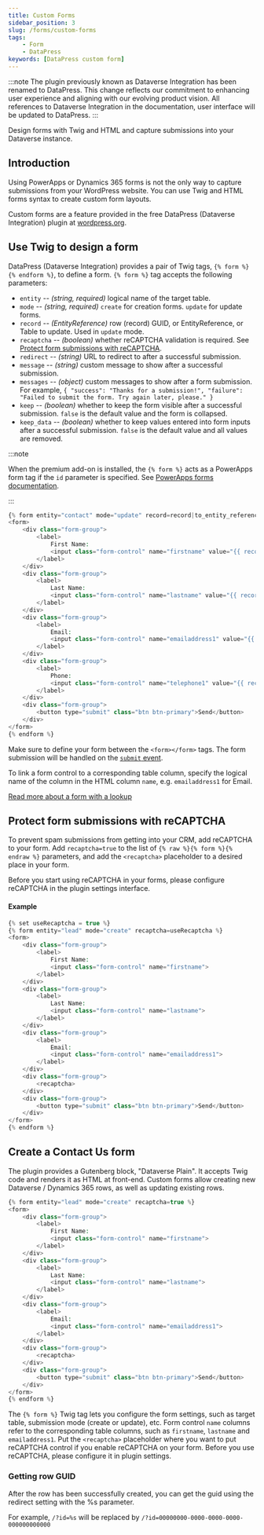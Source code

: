 ```yaml
---
title: Custom Forms
sidebar_position: 3
slug: /forms/custom-forms
tags:
    - Form
    - DataPress
keywords: [DataPress custom form]  
---
```

:::note
The plugin previously known as Dataverse Integration has been renamed to DataPress. This change reflects our commitment to enhancing user experience and aligning with our evolving product vision.
All references to Dataverse Integration in the documentation, user interface will be updated to DataPress.
:::

<p class="lead">Design forms with Twig and HTML and capture submissions into your Dataverse instance.</p>

## Introduction

Using PowerApps or Dynamics 365 forms is not the only way to capture submissions from your WordPress website. You can use Twig and HTML forms syntax to create custom form layouts.

Custom forms are a feature provided in the free DataPress (Dataverse Integration) plugin at [wordpress.org](https://wordpress.org/plugins/integration-cds/). 

## Use Twig to design a form

DataPress (Dataverse Integration) provides a pair of Twig tags, `{% form %}{% endform %}`, to define a form. `{% form %}` tag accepts the following parameters:

- `entity` -- *(string, required)* logical name of the target table.
- `mode` -- *(string, required)* `create` for creation forms. `update` for update forms.
- `record` -- *(EntityReference)* row (record) GUID, or EntityReference, or Table to update. Used in `update` mode.
- `recaptcha` -- *(boolean)* whether reCAPTCHA validation is required. See [Protect form submissions with reCAPTCHA](#protect-form-submissions-with-recaptcha).
- `redirect` -- *(string)* URL to redirect to after a successful submission.
- `message` -- *(string)* custom message to show after a successful submission.
- `messages` -- *(object)* custom messages to show after a form submission. For example, `{ "success": "Thanks for a submission!", "failure": "Failed to submit the form. Try again later, please." }`
- `keep` -- *(boolean)* whether to keep the form visible after a successful submission. `false` is the default value and the form is collapsed.
- `keep_data` -- *(boolean)* whether to keep values entered into form inputs after a successful submission. `false` is the default value and all values are removed.

:::note

 When the premium add-on is installed, the `{% form %}` acts as a PowerApps form tag if the `id` parameter is specified. See [PowerApps forms documentation](/datapress/Forms/forms.md).
 
 :::

```php
{% form entity="contact" mode="update" record=record|to_entity_reference %}
<form>
    <div class="form-group">
        <label>
            First Name:
            <input class="form-control" name="firstname" value="{{ record["firstname"] }}">
        </label>
    </div>
    <div class="form-group">
        <label>
            Last Name:
            <input class="form-control" name="lastname" value="{{ record["lastname"] }}">
        </label>
    </div>
    <div class="form-group">
        <label>
            Email:
            <input class="form-control" name="emailaddress1" value="{{ record["emailaddress1"] }}">
        </label>
    </div>
    <div class="form-group">
        <label>
            Phone:
            <input class="form-control" name="telephone1" value="{{ record["telephone1"] }}">
        </label>
    </div>
    <div class="form-group">
        <button type="submit" class="btn btn-primary">Send</button>
    </div>
</form>
{% endform %}
```

Make sure to define your form between the `<form></form>` tags. The form submission will be handled on the [`submit` event](https://developer.mozilla.org/en-US/docs/Web/API/HTMLFormElement/submit_event).

To link a form control to a corresponding table column, specify the logical name of the column in the HTML column `name`, e.g. `emailaddress1` for Email.

[Read more about a form with a lookup](../knowledge_base/lookup/lookup_free.md)

## Protect form submissions with reCAPTCHA

To prevent spam submissions from getting into your CRM, add reCAPTCHA to your form. Add `recaptcha=true` to the list of `{% raw %}{% form %}{% endraw %}` parameters, and add the `<recaptcha>` placeholder to a desired place in your form.

Before you start using reCAPTCHA in your forms, please configure reCAPTCHA in the plugin settings interface.

#### Example

```php
{% set useRecaptcha = true %}
{% form entity="lead" mode="create" recaptcha=useRecaptcha %}
<form>
    <div class="form-group">
        <label>
            First Name:
            <input class="form-control" name="firstname">
        </label>
    </div>
    <div class="form-group">
        <label>
            Last Name:
            <input class="form-control" name="lastname">
        </label>
    </div>
    <div class="form-group">
        <label>
            Email:
            <input class="form-control" name="emailaddress1">
        </label>
    </div>
    <div class="form-group">
        <recaptcha>
    </div>
    <div class="form-group">
        <button type="submit" class="btn btn-primary">Send</button>
    </div>
</form>
{% endform %}
```

## Create a Contact Us form

The plugin provides a Gutenberg block, "Dataverse Plain". It accepts Twig code and renders it as HTML at front-end. 
Custom forms allow creating new Dataverse / Dynamics 365 rows, as well as updating existing rows. 

```php
{% form entity="lead" mode="create" recaptcha=true %}
<form>
    <div class="form-group">
        <label>
            First Name:
            <input class="form-control" name="firstname">
        </label>
    </div>
    <div class="form-group">
        <label>
            Last Name:
            <input class="form-control" name="lastname">
        </label>
    </div>
    <div class="form-group">
        <label>
            Email:
            <input class="form-control" name="emailaddress1">
        </label>
    </div>
    <div class="form-group">
        <recaptcha>
    </div>
    <div class="form-group">
        <button type="submit" class="btn btn-primary">Send</button>
    </div>
</form>
{% endform %}
```

The `{% form %}` Twig tag lets you configure the form settings, such as target table, submission mode (create or update), etc. 
Form control `name` columns refer to the corresponding table columns, such as `firstname`, `lastname` and `emailaddress1`. Put the `<recaptcha>` placeholder where you want to put reCAPTCHA control if you enable reCAPTCHA on your form. Before you use reCAPTCHA, please configure it in plugin settings.

### Getting row GUID

After the row has been successfully created, you can get the guid using the redirect setting with the %s parameter.

For example, `/?id=%s` will be replaced by `/?id=00000000-0000-0000-0000-000000000000`
